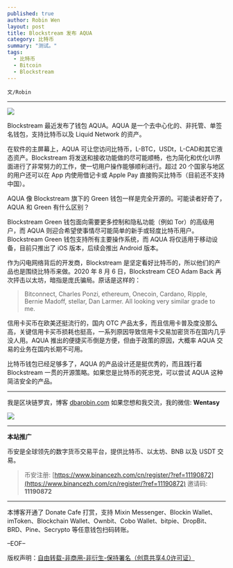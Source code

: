 ```yaml
---
published: true
author: Robin Wen
layout: post
title: Blockstream 发布 AQUA
category: 比特币
summary: "测试。"
tags:
  - 比特币
  - Bitcoin
  - Blockstream
---
```


`文/Robin`

***

![](https://cdn.dbarobin.com/y8qjgr4.png)

Blockstream 最近发布了钱包 AQUA。AQUA 是一个去中心化的、非托管、单签名钱包，支持比特币以及 Liquid Network 的资产。

在软件的主屏幕上，AQUA 可让您访问比特币，L-BTC，USDt，L-CAD和其它液态资产。Blockstream 将发送和接收功能做的尽可能顺畅，也为简化和优化UI界面进行了非常努力的工作，使一切用户操作能够顺利进行。超过 20 个国家与地区的用户还可以在 App 内使用借记卡或 Apple Pay 直接购买比特币（目前还不支持中国）。

AQUA 像 Blockstream 旗下的 Green 钱包一样是完全开源的。可能读者好奇了，AQUA 和 Green 有什么区别？

Blockstream Green 钱包面向需要更多控制和隐私功能（例如 Tor）的高级用户，而 AQUA 则迎合希望使事情尽可能简单的新手或轻度比特币用户。Blockstream Green 钱包支持所有主要操作系统，而 AQUA 将仅适用于移动设备，目前只推出了 iOS 版本，后续会推出 Android 版本。

作为闪电网络背后的开发商，Blockstream 是坚定看好比特币的，所以他们的产品也是围绕比特币来做。2020 年 8 月 6 日，Blockstream CEO Adam Back 再次抨击以太坊，暗指是庞氏骗局。原话是这样的：

> Bitconnect, Charles Ponzi, ethereum, Onecoin, Cardano, Ripple, Bernie Madoff, stellar, Dan Larmer. All looking very similar grade to me.

信用卡买币在欧美还挺流行的，国内 OTC 产品太多，而且信用卡普及度没那么高，关键信用卡买币损耗也挺高，一系列原因导致信用卡交易加密货币在国内几乎没人用。AQUA 推出的便捷买币倒是方便，但由于政策的原因，大概率 AQUA 交易的业务在国内长期不可用。

比特币钱包已经足够多了，AQUA 的产品设计还是挺优秀的，而且践行着 Blockstream 一贯的开源策略。如果您是比特币的死忠党，可以尝试 AQUA 这种简洁安全的产品。

***

我是区块链罗宾，博客 [dbarobin.com](https://dbarobin.com/)
如果您想和我交流，我的微信: **Wentasy**

![](https://cdn.dbarobin.com/v4yywe2.png)

***

**本站推广**

币安是全球领先的数字货币交易平台，提供比特币、以太坊、BNB 以及 USDT 交易。

> 币安注册: [https://www.binancezh.com/cn/register/?ref=11190872](https://www.binancezh.com/cn/register/?ref=11190872)
> 邀请码: **11190872**

***

本博客开通了 Donate Cafe 打赏，支持 Mixin Messenger、Blockin Wallet、imToken、Blockchain Wallet、Ownbit、Cobo Wallet、bitpie、DropBit、BRD、Pine、Secrypto 等任意钱包扫码转账。

<center>
    <div class="--donate-button"
         data-button-id="f8b9df0d-af9a-460d-8258-d3f435445075"
    ></div>
</center>

–EOF–

版权声明：[自由转载-非商用-非衍生-保持署名（创意共享4.0许可证）](http://creativecommons.org/licenses/by-nc-nd/4.0/deed.zh)